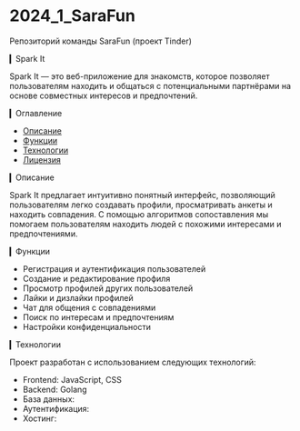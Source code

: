 # 2024_1_SaraFun
Репозиторий команды SaraFun (проект Tinder)

▎Spark It

Spark It — это веб-приложение для знакомств, 
которое позволяет пользователям находить и 
общаться с потенциальными партнёрами на основе 
совместных интересов и предпочтений.

▎Оглавление

- [Описание](#описание)
- [Функции](#функции)
- [Технологии](#технологии)
- [Лицензия](#лицензия)

▎Описание

Spark It предлагает интуитивно понятный интерфейс, 
позволяющий пользователям легко создавать профили, 
просматривать анкеты и находить совпадения. 
С помощью алгоритмов сопоставления мы помогаем 
пользователям находить людей с похожими интересами 
и предпочтениями.

▎Функции

- Регистрация и аутентификация пользователей
- Создание и редактирование профиля
- Просмотр профилей других пользователей
- Лайки и дизлайки профилей
- Чат для общения с совпадениями
- Поиск по интересам и предпочтениям
- Настройки конфиденциальности

▎Технологии

Проект разработан с использованием следующих технологий:

- Frontend: JavaScript, CSS
- Backend: Golang
- База данных: 
- Аутентификация: 
- Хостинг: 
